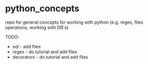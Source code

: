 # python_concepts
repo for general concepts for working with python (e.g. regex, files operations, working with DB's)

TODO:  
* sql - add files
* regex - do tutorial and add files
* decorators - do tutorial and add files

